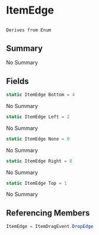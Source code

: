# ItemEdge

## 
```c#
Derives from Enum
```

## Summary

No Summary
## Fields

```c#
static ItemEdge Bottom = 4
```
No Summary
```c#
static ItemEdge Left = 2
```
No Summary
```c#
static ItemEdge None = 0
```
No Summary
```c#
static ItemEdge Right = 8
```
No Summary
```c#
static ItemEdge Top = 1
```
No Summary
## Referencing Members

```c#
ItemEdge = ItemDragEvent.DropEdge
```
